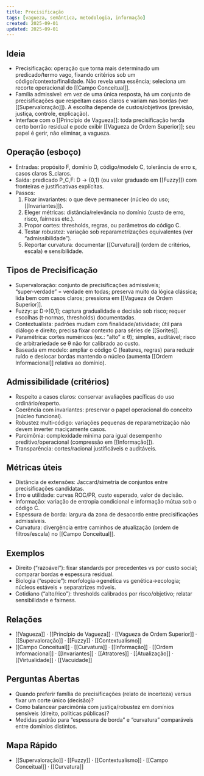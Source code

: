 ```yaml
---
title: Precisificação
tags: [vagueza, semântica, metodologia, informação]
created: 2025-09-01
updated: 2025-09-01
---
```


## Ideia
- Precisificação: operação que torna mais determinado um predicado/termo vago, fixando critérios sob um código/contexto/finalidade. Não revela uma essência; seleciona um recorte operacional do [[Campo Conceitual]].
- Família admissível: em vez de uma única resposta, há um conjunto de precisificações que respeitam casos claros e variam nas bordas (ver [[Supervaloração]]). A escolha depende de custos/objetivos (previsão, justiça, controle, explicação).
- Interface com o [[Princípio de Vagueza]]: toda precisificação herda certo borrão residual e pode exibir [[Vagueza de Ordem Superior]]; seu papel é gerir, não eliminar, a vagueza.

## Operação (esboço)
- Entradas: propósito F, domínio D, código/modelo C, tolerância de erro ε, casos claros S_claros.
- Saída: predicado P_C,F: D → {0,1} (ou valor graduado em [[Fuzzy]]) com fronteiras e justificativas explícitas.
- Passos:
  1) Fixar invariantes: o que deve permanecer (núcleo do uso; [[Invariantes]]).
  2) Eleger métricas: distância/relevância no domínio (custo de erro, risco, fairness etc.).
  3) Propor cortes: thresholds, regras, ou parâmetros do código C.
  4) Testar robustez: variação sob reparametrizações equivalentes (ver “admissibilidade”).
  5) Reportar curvatura: documentar [[Curvatura]] (ordem de critérios, escala) e sensibilidade.

## Tipos de Precisificação
- Supervaloração: conjunto de precisificações admissíveis; “super‑verdade” = verdade em todas; preserva muito da lógica clássica; lida bem com casos claros; pressiona em [[Vagueza de Ordem Superior]].
- Fuzzy: μ: D→[0,1]; captura gradualidade e decisão sob risco; requer escolhas (t‑normas, thresholds) documentadas.
- Contextualista: padrões mudam com finalidade/atividade; útil para diálogo e direito; precisa fixar contexto para séries de [[Sorites]].
- Paramétrica: cortes numéricos (ex.: “alto” ≥ θ); simples, auditável; risco de arbitrariedade se θ não for calibrado ao custo.
- Baseada em modelo: ampliar o código C (features, regras) para reduzir ruído e deslocar bordas mantendo o núcleo (aumenta [[Ordem Informacional]] relativa ao domínio).

## Admissibilidade (critérios)
- Respeito a casos claros: conservar avaliações pacíficas do uso ordinário/experto.
- Coerência com invariantes: preservar o papel operacional do conceito (núcleo funcional).
- Robustez multi‑código: variações pequenas de reparametrização não devem inverter maciçamente casos.
- Parcimônia: complexidade mínima para igual desempenho preditivo/operacional (compressão em [[Informação]]).
- Transparência: cortes/racional justificáveis e auditáveis.

## Métricas úteis
- Distância de extensões: Jaccard/simetria de conjuntos entre precisificações candidatas.
- Erro e utilidade: curvas ROC/PR, custo esperado, valor de decisão.
- Informação: variação de entropia condicional e informação mútua sob o código C.
- Espessura de borda: largura da zona de desacordo entre precisificações admissíveis.
- Curvatura: divergência entre caminhos de atualização (ordem de filtros/escala) no [[Campo Conceitual]].

## Exemplos
- Direito (“razoável”): fixar standards por precedentes vs por custo social; comparar bordas e espessura residual.
- Biologia (“espécie”): morfologia→genética vs genética→ecologia; núcleos estáveis + separatrizes móveis.
- Cotidiano (“alto/rico”): thresholds calibrados por risco/objetivo; relatar sensibilidade e fairness.

## Relações
- [[Vagueza]] · [[Princípio de Vagueza]] · [[Vagueza de Ordem Superior]] · [[Supervaloração]] · [[Fuzzy]] · [[Contextualismo]]
- [[Campo Conceitual]] · [[Curvatura]] · [[Informação]] · [[Ordem Informacional]] · [[Invariantes]] · [[Atratores]] · [[Atualização]] · [[Virtualidade]] · [[Vacuidade]]

## Perguntas Abertas
- Quando preferir família de precisificações (relato de incerteza) versus fixar um corte único (decisão)?
- Como balancear parcimônia com justiça/robustez em domínios sensíveis (direito, políticas públicas)?
- Medidas padrão para “espessura de borda” e “curvatura” comparáveis entre domínios distintos.

## Mapa Rápido
- [[Supervaloração]] · [[Fuzzy]] · [[Contextualismo]] · [[Campo Conceitual]] · [[Curvatura]]

